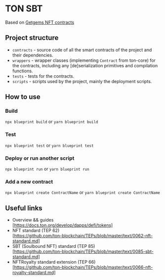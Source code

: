 # TON SBT

Based on [Getgems NFT contracts](https://github.com/getgems-io/nft-contracts/)

## Project structure

-   `contracts` - source code of all the smart contracts of the project and their dependencies.
-   `wrappers` - wrapper classes (implementing `Contract` from ton-core) for the contracts, including any [de]serialization primitives and compilation functions.
-   `tests` - tests for the contracts.
-   `scripts` - scripts used by the project, mainly the deployment scripts.

## How to use

### Build

`npx blueprint build` or `yarn blueprint build`

### Test

`npx blueprint test` or `yarn blueprint test`

### Deploy or run another script

`npx blueprint run` or `yarn blueprint run`

### Add a new contract

`npx blueprint create ContractName` or `yarn blueprint create ContractName`

## Useful links

- Overview && guides  
  [https://docs.ton.org/develop/dapps/defi/tokens]
- NFT standard (TEP 62)  
  [https://github.com/ton-blockchain/TEPs/blob/master/text/0062-nft-standard.md]
- SBT (Soulbound NFT) standard (TEP 85)  
  [https://github.com/ton-blockchain/TEPs/blob/master/text/0085-sbt-standard.md]
- NFTRoyalty standard extension (TEP 66)  
  [https://github.com/ton-blockchain/TEPs/blob/master/text/0066-nft-royalty-standard.md]
